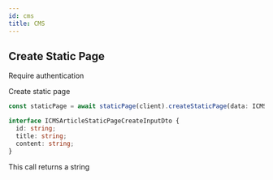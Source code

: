 ```yaml
---
id: cms
title: CMS
---
```


## Create Static Page

<span class="badge badge--warning">Require authentication</span>

Create static page

```ts
const staticPage = await staticPage(client).createStaticPage(data: ICMSArticleStaticPageCreateInputDto);
```

```ts
interface ICMSArticleStaticPageCreateInputDto {
  id: string;
  title: string;
  content: string;
}
```

This call returns a string
